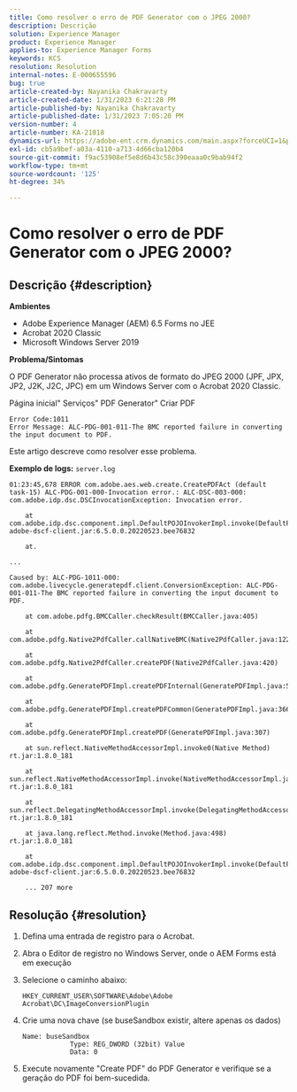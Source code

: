 ```yaml
---
title: Como resolver o erro de PDF Generator com o JPEG 2000?
description: Descrição
solution: Experience Manager
product: Experience Manager
applies-to: Experience Manager Forms
keywords: KCS
resolution: Resolution
internal-notes: E-000655596
bug: true
article-created-by: Nayanika Chakravarty
article-created-date: 1/31/2023 6:21:28 PM
article-published-by: Nayanika Chakravarty
article-published-date: 1/31/2023 7:05:20 PM
version-number: 4
article-number: KA-21018
dynamics-url: https://adobe-ent.crm.dynamics.com/main.aspx?forceUCI=1&pagetype=entityrecord&etn=knowledgearticle&id=a389240e-94a1-ed11-aad1-6045bd0063aa
exl-id: cb5a9bef-a03a-4110-a713-4d66cba120b4
source-git-commit: f9ac53908ef5e8d6b43c58c390eaaa0c9bab94f2
workflow-type: tm+mt
source-wordcount: '125'
ht-degree: 34%

---
```


# Como resolver o erro de PDF Generator com o JPEG 2000?

## Descrição {#description}


<b>Ambientes</b>

- Adobe Experience Manager (AEM) 6.5 Forms no JEE
- Acrobat 2020 Classic
- Microsoft Windows Server 2019

<b>Problema/Sintomas</b>

O PDF Generator não processa ativos de formato do JPEG 2000 (JPF, JPX, JP2, J2K, J2C, JPC) em um Windows Server com o Acrobat 2020 Classic.

Página inicial&quot; Serviços&quot; PDF Generator&quot; Criar PDF


```
Error Code:1011 
Error Message: ALC-PDG-001-011-The BMC reported failure in converting the input document to PDF.
```


Este artigo descreve como resolver esse problema.

<b>Exemplo de logs:</b>
`server.log`


```
01:23:45,678 ERROR com.adobe.aes.web.create.CreatePDFAct (default task-15) ALC-PDG-001-000-Invocation error.: ALC-DSC-003-000: com.adobe.idp.dsc.DSCInvocationException: Invocation error.

    at com.adobe.idp.dsc.component.impl.DefaultPOJOInvokerImpl.invoke(DefaultPOJOInvokerImpl.java:152) adobe-dscf-client.jar:6.5.0.0.20220523.bee76832

    at.

...

Caused by: ALC-PDG-1011-000: com.adobe.livecycle.generatepdf.client.ConversionException: ALC-PDG-001-011-The BMC reported failure in converting the input document to PDF.

    at com.adobe.pdfg.BMCCaller.checkResult(BMCCaller.java:405)

    at com.adobe.pdfg.Native2PdfCaller.callNativeBMC(Native2PdfCaller.java:1229)

    at com.adobe.pdfg.Native2PdfCaller.createPDF(Native2PdfCaller.java:420)

    at com.adobe.pdfg.GeneratePDFImpl.createPDFInternal(GeneratePDFImpl.java:527)

    at com.adobe.pdfg.GeneratePDFImpl.createPDFCommon(GeneratePDFImpl.java:366)

    at com.adobe.pdfg.GeneratePDFImpl.createPDF(GeneratePDFImpl.java:307)

    at sun.reflect.NativeMethodAccessorImpl.invoke0(Native Method) rt.jar:1.8.0_181

    at sun.reflect.NativeMethodAccessorImpl.invoke(NativeMethodAccessorImpl.java:62) rt.jar:1.8.0_181

    at sun.reflect.DelegatingMethodAccessorImpl.invoke(DelegatingMethodAccessorImpl.java:43) rt.jar:1.8.0_181

    at java.lang.reflect.Method.invoke(Method.java:498) rt.jar:1.8.0_181

    at com.adobe.idp.dsc.component.impl.DefaultPOJOInvokerImpl.invoke(DefaultPOJOInvokerImpl.java:118) adobe-dscf-client.jar:6.5.0.0.20220523.bee76832

    ... 207 more
```



## Resolução {#resolution}


1. Defina uma entrada de registro para o Acrobat.
2. Abra o Editor de registro no Windows Server, onde o AEM Forms está em execução
3. Selecione o caminho abaixo:

   `HKEY_CURRENT_USER\SOFTWARE\Adobe\Adobe Acrobat\DC\ImageConversionPlugin`
4. Crie uma nova chave (se buseSandbox existir, altere apenas os dados)


   ```
   Name: buseSandbox
               Type: REG_DWORD (32bit) Value
               Data: 0
   ```

5. Execute novamente &quot;Create PDF&quot; do PDF Generator e verifique se a geração do PDF foi bem-sucedida.
